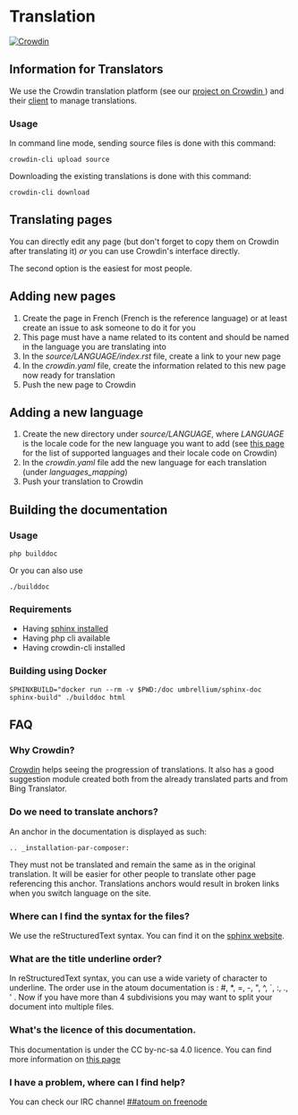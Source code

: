 # Translation
[![Crowdin](https://d322cqt584bo4o.cloudfront.net/atoum-documentation/localized.svg)](https://crowdin.com/project/atoum-documentation)

## Information for Translators

We use the Crowdin translation platform (see our [project on Crowdin ](https://crowdin.com/project/atoum-documentation)) and their [client](https://crowdin.com/page/cli-tool) to manage translations.

### Usage
In command line mode, sending source files is done with this command:

	crowdin-cli upload source

Downloading the existing translations is done with this command:

	crowdin-cli download

## Translating pages
You can directly edit any page (but don't forget to copy them on Crowdin after translating it) *or* you can use Crowdin's interface directly.

The second option is the easiest for most people.

## Adding new pages

1. Create the page in French (French is the reference language) or at least create an issue to ask someone to do it for you
1. This page must have a name related to its content and should be named in the language you are translating into
1. In the *source/LANGUAGE/index.rst* file, create a link to your new page
1. In the *crowdin.yaml* file, create the information related to this new page now ready for translation
1. Push the new page to Crowdin

## Adding a new language

1. Create the new directory under *source/LANGUAGE*, where *LANGUAGE* is the locale code for the new language you want to add (see [this page](https://crowdin.com/page/api/language-codes) for the list of supported languages and their locale code on Crowdin)
1. In the *crowdin.yaml* file add the new language for each translation (under *languages_mapping*)
1. Push your translation to Crowdin

## Building the documentation

### Usage

	php builddoc

Or you can also use

	./builddoc

### Requirements

* Having [sphinx installed](http://sphinx-doc.org/install.html)
* Having php cli available
* Having crowdin-cli installed

### Building using Docker

	SPHINXBUILD="docker run --rm -v $PWD:/doc umbrellium/sphinx-doc sphinx-build" ./builddoc html

## FAQ

### Why Crowdin?
[Crowdin](https://crowdin.com/project/atoum-documentation) helps seeing the progression of translations. It also has a good suggestion module created both from the already translated parts and from Bing Translator.

### Do we need to translate anchors?
An anchor in the documentation is displayed as such:

	.. _installation-par-composer:

They must not be translated and remain the same as in the original translation. It will be easier for other people to translate other page referencing this anchor. Translations anchors would result in broken links when you switch language on the site.

### Where can I find the syntax for the files?
We use the reStructuredText syntax. You can find it on the [sphinx website](http://sphinx-doc.org/rest.html).

### What are the title underline order?
In reStructuredText syntax, you can use a wide variety of character to underline. The order use in the atoum documentation is : #, *, =, -, ", ^, `, :, ., ' . Now if you have more than 4 subdivisions you may want to split your document into multiple files.

### What's the licence of this documentation.
This documentation is under the CC by-nc-sa 4.0 licence. You can find more information on [this page](LICENCE.md)

### I have a problem, where can I find help?
You can check our IRC channel [##atoum on freenode](https://webchat.freenode.net/?channels=##atoum)
